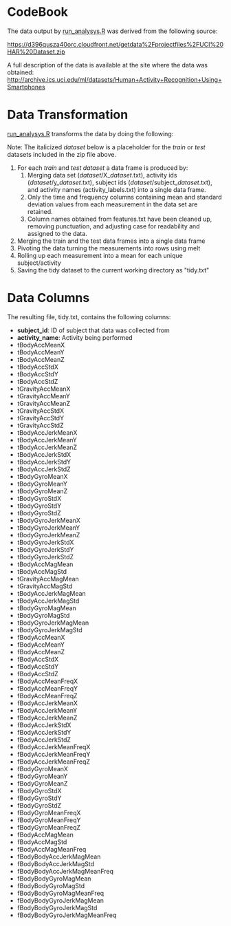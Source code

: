 # CodeBook

The data output by [run_analysys.R](https://github.com/efexel/Getting-and-Cleaning-Data-Course-Project/blob/master/run_analysis.R) was derived from the following source:

https://d396qusza40orc.cloudfront.net/getdata%2Fprojectfiles%2FUCI%20HAR%20Dataset.zip

A full description of the data is available at the site where the
data was obtained:  http://archive.ics.uci.edu/ml/datasets/Human+Activity+Recognition+Using+Smartphones

# Data Transformation

[run_analysys.R](https://github.com/efexel/Getting-and-Cleaning-Data-Course-Project/blob/master/run_analysis.R) transforms the data by doing the following:

Note:  The italicized *dataset* below is a placeholder for the *train* or *test* datasets included in the zip file above.

1. For each *train* and *test* *dataset* a data frame is produced by:
    1. Merging data set (*dataset*/X_*dataset*.txt), activity ids
    (*dataset*/y_*dataset*.txt), subject ids
    (*dataset*/subject_*dataset*.txt), and activity names
    (activity_labels.txt) into a single data frame.
    1. Only the time and frequency columns containing mean and standard deviation values from each measurement in the data set are retained.
    1. Column names obtained from features.txt have been cleaned up, removing punctuation, and adjusting case for readability and assigned to the data.
1. Merging the train and the test data frames into a single data frame
1. Pivoting the data turning the measurements into rows using melt
1. Rolling up each measurement into a mean for each unique subject/activity
1. Saving the tidy dataset to the current working directory as "tidy.txt"

# Data Columns

The resulting file, tidy.txt, contains the following columns:

* **subject_id**: ID of subject that data was collected from
* **activity_name**:  Activity being performed
* tBodyAccMeanX
* tBodyAccMeanY
* tBodyAccMeanZ
* tBodyAccStdX
* tBodyAccStdY
* tBodyAccStdZ
* tGravityAccMeanX
* tGravityAccMeanY
* tGravityAccMeanZ
* tGravityAccStdX
* tGravityAccStdY
* tGravityAccStdZ
* tBodyAccJerkMeanX
* tBodyAccJerkMeanY
* tBodyAccJerkMeanZ
* tBodyAccJerkStdX
* tBodyAccJerkStdY
* tBodyAccJerkStdZ
* tBodyGyroMeanX
* tBodyGyroMeanY
* tBodyGyroMeanZ
* tBodyGyroStdX
* tBodyGyroStdY
* tBodyGyroStdZ
* tBodyGyroJerkMeanX
* tBodyGyroJerkMeanY
* tBodyGyroJerkMeanZ
* tBodyGyroJerkStdX
* tBodyGyroJerkStdY
* tBodyGyroJerkStdZ
* tBodyAccMagMean
* tBodyAccMagStd
* tGravityAccMagMean
* tGravityAccMagStd
* tBodyAccJerkMagMean
* tBodyAccJerkMagStd
* tBodyGyroMagMean
* tBodyGyroMagStd
* tBodyGyroJerkMagMean
* tBodyGyroJerkMagStd
* fBodyAccMeanX
* fBodyAccMeanY
* fBodyAccMeanZ
* fBodyAccStdX
* fBodyAccStdY
* fBodyAccStdZ
* fBodyAccMeanFreqX
* fBodyAccMeanFreqY
* fBodyAccMeanFreqZ
* fBodyAccJerkMeanX
* fBodyAccJerkMeanY
* fBodyAccJerkMeanZ
* fBodyAccJerkStdX
* fBodyAccJerkStdY
* fBodyAccJerkStdZ
* fBodyAccJerkMeanFreqX
* fBodyAccJerkMeanFreqY
* fBodyAccJerkMeanFreqZ
* fBodyGyroMeanX
* fBodyGyroMeanY
* fBodyGyroMeanZ
* fBodyGyroStdX
* fBodyGyroStdY
* fBodyGyroStdZ
* fBodyGyroMeanFreqX
* fBodyGyroMeanFreqY
* fBodyGyroMeanFreqZ
* fBodyAccMagMean
* fBodyAccMagStd
* fBodyAccMagMeanFreq
* fBodyBodyAccJerkMagMean
* fBodyBodyAccJerkMagStd
* fBodyBodyAccJerkMagMeanFreq
* fBodyBodyGyroMagMean
* fBodyBodyGyroMagStd
* fBodyBodyGyroMagMeanFreq
* fBodyBodyGyroJerkMagMean
* fBodyBodyGyroJerkMagStd
* fBodyBodyGyroJerkMagMeanFreq
